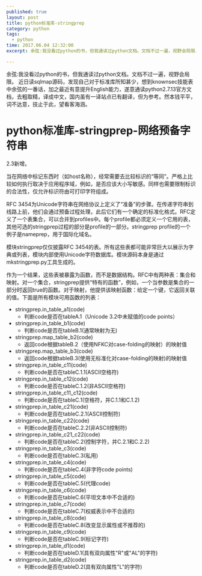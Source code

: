 ```yaml
---
published: true
layout: post
title: python标准库-stringprep
category: python
tags: 
  - python
time: 2017.06.04 12:32:00
excerpt: 余弦:我没看过python的书，但我通读过python文档。文档不过一遍，视野会局限。近日读sqlmap源码，发现自己对于标准库所知甚少，想到knownsec技能表中余弦的一番话，加之最近有意提升English能力，遂意通读python2.7.13官方文档，去粗取精，译成中文，国内虽有一译站点已有翻译，但为参考。然本钱平平，词不达意，技止于此，望看客海涵。

---
```


余弦:我没看过python的书，但我通读过python文档。文档不过一遍，视野会局限。
近日读sqlmap源码，发现自己对于标准库所知甚少，想到knownsec技能表中余弦的一番话，加之最近有意提升English能力，遂意通读python2.7.13官方文档，去粗取精，译成中文，国内虽有一译站点已有翻译，但为参考。然本钱平平，词不达意，技止于此，望看客海涵。

<!--more-->

# python标准库-stringprep-网络预备字符串
2.3新增。

当在网络中标记东西时（如host名称），经常需要去比较标识的“等同”。严格上比较如何执行取决于应用程序域，例如，是否应该大小写敏感。同样也需要限制标识的合法性，仅允许标识符由可打印字符组成。

RFC 3454为Unicode字符串在网络协议上定义了“准备”的步骤。在传递字符串到线路上前，他们会通过预备过程处理，此后它们有一个确定的标准化格式。RFC定义了一个表集合，可以合并到profiles中。每个profile都必须定义一个它用的表，其他可选的stringprep过程的部分是profile的一部分。stringprep profile的一个例子是nameprep，用于国际化域名。

模块stringprep仅仅披露RFC 3454的表。所有这些表都可能非常巨大以展示为字典或列表，模块内部使用Unicode字符数据库。模块源码本身是通过mkstringprep.py工具生成的。

作为一个结果，这些表被暴露为函数，而不是数据结构。RFC中有两种表：集合和映射。对一个集合，stringprep提供“特有的函数”，例如，一个当参数是集合的一部分时返回true的函数。对于映射，他提供该映射函数：给定一个键，它返回关联的值。下面是所有模块可用函数的列表：
- stringprep.in_table_a1(code)
	- 判断code是否在tableA.1（Unicode 3.2中未赋值的code points）
- stringprep.in_table_b1(code)
	- 判断code是否在tableB.1(通常映射为无)
- stringprep.map_table_b2(code)
	- 返回code根据tableB.2（使用NFKC对case-folding的映射）的映射值
- stringprep.map_table_b3(code)
	- 返回code根据tableB.3(使用无标准化对case-folding的映射)的映射值
- stringprep.in_table_c11(code)
	- 判断code是否在tableC.1.1(ASCII空格符)
- stringprep.in_table_c12(code)
	- 判断code是否在tableC.1.2(非ASCII空格符)
- stringprep.in_table_c11_c12(code)
	- 判断code是否在tableC.1(空格符，并C.1.1和C.1.2)
- stringprep.in_table_c21(code)
	- 判断code是否在tableC.2.1(ASCII控制符)
- stringprep.in_table_c22(code)
	- 判断code是否在tableC.2.2(非ASCII控制符)
- stringprep.in_table_c21_c22(code)
	- 判断code是否在tableC.2(控制字符，并C.2.1和C.2.2)
- stringprep.in_table_c3(code)
	- 判断code是否在tableC.3(私用)
- stringprep.in_table_c4(code)
	- 判断code是否在tableC.4(非字符code points)
- stringprep.in_table_c5(code)
	- 判断code是否在tableC.5(代理code)
- stringprep.in_table_c6(code)
	- 判断code是否在tableC.6(平坦文本中不合适的)
- stringprep.in_table_c7(code)
	- 判断code是否在tableC.7(权威表示中不合适的)
- stringprep.in_table_c8(code)
	- 判断code是否在tableC.8(改变显示属性或不推荐的)
- stringprep.in_table_c9(code)
	- 判断code是否在tableC.9(标记字符)
- stringprep.in_table_d1(code)
	- 判断code是否在tableD.1(具有双向属性"R"或"AL"的字符)
- stringprep.in_table_d2(code)
	- 判断code是否在tableD.2(具有双向属性"L"的字符)